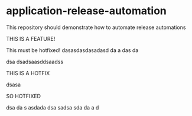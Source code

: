 # application-release-automation
This repository should demonstrate how to automate release automations

THIS IS A FEATURE!

This must be hotfixed!
dasasdasdasadasd
da
a
das
da

dsa
dsadsaasddsaadss

THIS IS A HOTFIX

dsasa


SO HOTFIXED

dsa
da
s asdada
dsa
sadsa
sda
da
a
d